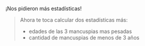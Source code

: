 ¡Nos pidieron más estadísticas!

> Ahora te toca calcular dos estadísticas más: 
> 
> * edades de las 3 mancuspias mas pesadas 
> * cantidad de mancuspias de menos de 3 años 

